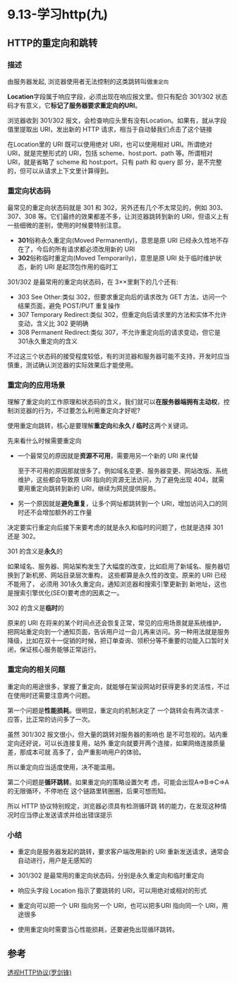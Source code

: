 # 9.13-学习http(九)

## **HTTP的重定向和跳转** 

### **描述**

由服务器发起, 浏览器使用者无法控制的这类跳转叫做`重定向`

**Location**字段属于响应字段，必须出现在响应报文里。但只有配合 301/302 状态码才有意义，它**标记了服务器要求重定向的URI**。

浏览器收到 301/302 报文，会检查响应头里有没有Location。如果有，就从字段值里提取出 URI，发出新的 HTTP 请求，相当于自动替我们点击了这个链接

在Location里的 URI 既可以使用绝对 URI，也可以使用相对 URI。所谓绝对 URI，就是完整形式的 URI，包括 scheme、host:port、path 等。所谓相对 URI，就是省略了 scheme 和 host:port，只有 path 和 query 部 分，是不完整的，但可以从请求上下文里计算得到。

### **重定向状态码**

最常见的重定向状态码就是 301 和 302，另外还有几个不太常见的，例如 303、307、308 等。它们最终的效果都差不多，让浏览器跳转到新的 URI，但语义上有一些细微的差别，使用的时候要特别注意。

- **301**俗称永久重定向(Moved Permanently)，意思是原 URI 已经永久性地不存在了，今后的所有请求都必须改用新的 URI
- **302**俗称临时重定向(Moved Temporarily)，意思是原 URI 处于临时维护状态，新的 URI 是起顶包作用的临时工

301/302 是最常用的重定向状态码，在 3××里剩下的几个还有:

- 303 See Other:类似 302，但要求重定向后的请求改为 GET 方法，访问一个结果页面，避免 POST/PUT 重复操作
- 307 Temporary Redirect:类似 302，但重定向后请求里的方法和实体不允许变动，含义比 302 更明确
- 308 Permanent Redirect:类似 307，不允许重定向后的请求变动，但它是301永久重定向的含义

不过这三个状态码的接受程度较低，有的浏览器和服务器可能不支持，开发时应当慎重，测试确认浏览器的实际效果后才能使用。

### **重定向的应用场景**

理解了重定向的工作原理和状态码的含义，我们就可以**在服务器端拥有主动权**，控制浏览器的行为，不过要怎么利用重定向才好呢?

使用重定向跳转，核心是要理解**重定向**和**永久 / 临时**这两个关键词。

先来看什么时候需要重定向

- 一个最常见的原因就是**资源不可用**，需要用另一个新的 URI 来代替

  至于不可用的原因那就很多了。例如域名变更、服务器变更、网站改版、系统维护，这些都会导致原 URI 指向的资源无法访问，为了避免出现 404，就需要用重定向跳转到新的 URI，继续为网民提供服务。

- 另一个原因就是**避免重复**，让多个网址都跳转到一个 URI，增加访问入口的同时还不会增加额外的工作量

决定要实行重定向后接下来要考虑的就是永久和临时的问题了，也就是选择 301 还是 302。

301 的含义是**永久**的

如果域名、服务器、网站架构发生了大幅度的改变，比如启用了新域名、服务器切换到了新机房、网站目录层次重构， 这些都算是永久性的改变。原来的 URI 已经不能用了， 必须用 301永久重定向，通知浏览器和搜索引擎更新到 新地址，这也是搜索引擎优化(SEO)要考虑的因素之一。

302 的含义是**临时**的

原来的 URI 在将来的某个时间点还会恢复正常，常见的应用场景就是系统维护，把网站重定向到一个通知页面，告诉用户过一会儿再来访问。另一种用法就是服务降级，比如在双十一促销的时候，把订单查询、领积分等不重要的功能入口暂时关闭，保证核心服务能够正常运行。

### **重定向的相关问题**

重定向的用途很多，掌握了重定向，就能够在架设网站时获得更多的灵活性，不过在使用时还需要注意两个问题。

第一个问题是**性能损耗**。很明显，重定向的机制决定了 一个跳转会有两次请求 - 应答，比正常的访问多了一次。

虽然 301/302 报文很小，但大量的跳转对服务器的影响也 是不可忽视的。站内重定向还好说，可以长连接复用，站外 重定向就要开两个连接，如果网络连接质量差，那成本可就 高多了，会严重影响用户的体验。

所以重定向应当适度使用，决不能滥用。

第二个问题是**循环跳转**。如果重定向的策略设置欠考 虑，可能会出现A=>B=>C=>A的无限循环，不停地在 这个链路里转圈圈，后果可想而知。

所以 HTTP 协议特别规定，浏览器必须具有检测循环跳 转的能力，在发现这种情况时应当停止发送请求并给出错误提示

### **小结**

- 重定向是服务器发起的跳转，要求客户端改用新的 URI 重新发送请求，通常会自动进行，用户是无感知的
- 301/302 是最常用的重定向状态码，分别是永久重定向和临时重定向

- 响应头字段 Location 指示了要跳转的 URI，可以用绝对或相对的形式
- 重定向可以把一个 URI 指向另一个 URI，也可以把多URI 指向同一个 URI，用途很多
- 使用重定向时需要当心性能损耗，还要避免出现循环跳转。

## 参考

[透视HTTP协议(罗剑锋)](https://time.geekbang.org/column/intro/100029001)